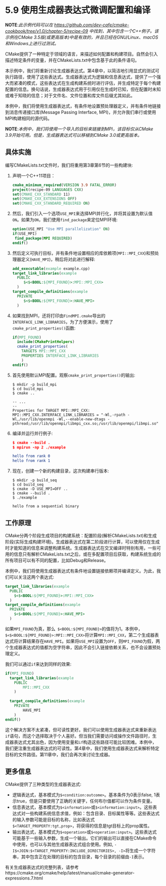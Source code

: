 # 5.9 使用生成器表达式微调配置和编译

**NOTE**:*此示例代码可以在 https://github.com/dev-cafe/cmake-cookbook/tree/v1.0/chapter-5/recipe-09 中找到，其中包含一个C++例子。该示例在CMake 3.5版(或更高版本)中是有效的，并且已经在GNU/Linux、macOS和Windows上进行过测试。*

CMake提供了一种特定于领域的语言，来描述如何配置和构建项目。自然会引入描述特定条件的变量，并在CMakeLists.txt中包含基于此的条件语句。

本示例中，我们将重新讨论生成器表达式。第4章中，以简洁地引用显式的测试可执行路径，使用了这些表达式。生成器表达式为逻辑和信息表达式，提供了一个强大而紧凑的模式，这些表达式在生成构建系统时进行评估，并生成特定于每个构建配置的信息。换句话说，生成器表达式用于引用仅在生成时已知，但在配置时未知或难于知晓的信息；对于文件名、文件位置和库文件后缀尤其如此。

本例中，我们将使用生成器表达式，有条件地设置预处理器定义，并有条件地链接到消息传递接口库(Message Passing Interface, MPI)，并允许我们串行或使用MPI构建相同的源代码。

**NOTE**:*本例中，我们将使用一个导入的目标来链接到MPI，该目标仅从CMake 3.9开始可用。但是，生成器表达式可以移植到CMake 3.0或更高版本。*

## 具体实施

编写CMakeLists.txt文件时，我们将重用第3章第6节的一些构建块:

1. 声明一个C++11项目：

   ```cmake
   cmake_minimum_required(VERSION 3.9 FATAL_ERROR)
   project(recipe-09 LANGUAGES CXX)
   set(CMAKE_CXX_STANDARD 11)
   set(CMAKE_CXX_EXTENSIONS OFF)
   set(CMAKE_CXX_STANDARD_REQUIRED ON)
   ```

2. 然后，我们引入一个选项`USE_MPI`来选择MPI并行化，并将其设置为默认值`ON`。如果为`ON`，我们使用`find_package`来定位MPI环境:

   ```cmake
   option(USE_MPI "Use MPI parallelization" ON)
   if(USE_MPI)
   	find_package(MPI REQUIRED)
   endif()
   ```

3. 然后定义可执行目标，并有条件地设置相应的库依赖项(`MPI::MPI_CXX`)和预处理器定义(`HAVE_MPI`)，稍后将对此进行解释:

   ```cmake
   add_executable(example example.cpp)
   target_link_libraries(example
     PUBLIC
     	$<$<BOOL:${MPI_FOUND}>:MPI::MPI_CXX>
     )
   target_compile_definitions(example
     PRIVATE
     	$<$<BOOL:${MPI_FOUND}>:HAVE_MPI>
     )	
   ```

4. 如果找到MPI，还将打印由`FindMPI.cmake`导出的`INTERFACE_LINK_LIBRARIES`，为了方便演示，使用了`cmake_print_properties()`函数:

   ```cmake
   if(MPI_FOUND)
     include(CMakePrintHelpers)
     cmake_print_properties(
       TARGETS MPI::MPI_CXX
       PROPERTIES INTERFACE_LINK_LIBRARIES
       )
   endif()
   ```

5. 首先使用默认MPI配置。观察`cmake_print_properties()`的输出:

   ```shell
   $ mkdir -p build_mpi
   $ cd build_mpi
   $ cmake ..
   
   -- ...
   --
   Properties for TARGET MPI::MPI_CXX:
   MPI::MPI_CXX.INTERFACE_LINK_LIBRARIES = "-Wl,-rpath -Wl,/usr/lib/openmpi -Wl,--enable-new-dtags -pthread;/usr/lib/openmpi/libmpi_cxx.so;/usr/lib/openmpi/libmpi.so"
   ```

6. 编译并运行并行例子:

   ```cmake
   $ cmake --build .
   $ mpirun -np 2 ./example
   
   hello from rank 0
   hello from rank 1
   ```

7. 现在，创建一个新的构建目录，这次构建串行版本:

   ```shell
   $ mkdir -p build_seq
   $ cd build_seq
   $ cmake -D USE_MPI=OFF ..
   $ cmake --build .
   $ ./example
   
   hello from a sequential binary
   ```

## 工作原理

CMake分两个阶段生成项目的构建系统：配置阶段(解析CMakeLists.txt)和生成阶段(实际生成构建环境)。生成器表达式在第二阶段进行计算，可以使用仅在生成时才能知道的信息来调整构建系统。生成器表达式在交叉编译时特别有用，一些可用的信息只有解析CMakeLists.txt之后，或在多配置项目后获取，构建系统生成的所有项目可以有不同的配置，比如Debug和Release。

本例中，我们将使用生成器表达式有条件地设置链接依赖项并编译定义。为此，我们可以关注这两个表达式:

```cmake
target_link_libraries(example
  PUBLIC
  	$<$<BOOL:${MPI_FOUND}>:MPI::MPI_CXX>
  )
target_compile_definitions(example
  PRIVATE
  	$<$<BOOL:${MPI_FOUND}>:HAVE_MPI>
  )
```

如果`MPI_FOUND`为真，那么` $<BOOL:${MPI_FOUND}>`的值将为1。本例中，`$<$<BOOL:${MPI_FOUND}>:MPI::MPI_CXX>`将计算`MPI::MPI_CXX`，第二个生成器表达式将计算结果存在`HAVE_MPI`。如果将`USE_MPI`设置为`OFF`，则`MPI_FOUND`为假，两个生成器表达式的值都为空字符串，因此不会引入链接依赖关系，也不会设置预处理定义。

我们可以通过`if`来达到同样的效果:

```cmake
if(MPI_FOUND)
  target_link_libraries(example
    PUBLIC
    	MPI::MPI_CXX
    )
    
  target_compile_definitions(example
    PRIVATE
    	HAVE_MPI
    )
endif()	
```

这个解决方案不太紧凑，但可读性更好。我们可以使用生成器表达式来重新表达`if`语句，而这个选择取决于个人喜好。但当我们需要访问或操作文件路径时，生成器表达式尤其出色，因为使用变量和`if`构造这些路径可能比较困难。本例中，我们更注重生成器表达式的可读性。第4章中，我们使用生成器表达式来解析特定目标的文件路径。第11章中，我们会再次来讨论生成器。

## 更多信息

CMake提供了三种类型的生成器表达式:

* 逻辑表达式，基本模式为` $<condition:outcome> `。基本条件为0表示false, 1表示true，但是只要使用了正确的关键字，任何布尔值都可以作为条件变量。
* 信息表达式，基本模式为`$<information>`或`$<information:input>`。这些表达式对一些构建系统信息求值，例如：包含目录、目标属性等等。这些表达式的输入参数可能是目标的名称，比如表达式`  $<TARGET_PROPERTY:tgt,prop> `，将获得的信息是tgt目标上的prop属性。
* 输出表达式，基本模式为`$<operation>`或`$<operation:input>`。这些表达式可能基于一些输入参数，生成一个输出。它们的输出可以直接在CMake命令中使用，也可以与其他生成器表达式组合使用。例如,
  ` -
  I$<JOIN:$<TARGET_PROPERTY:INCLUDE_DIRECTORIES>, -I> `将生成一个字符串，其中包含正在处理的目标的包含目录，每个目录的前缀由`-I`表示。

有关生成器表达式的完整列表，请参考https://cmake.org/cmake/help/latest/manual/cmake-generator-expressions.7.html